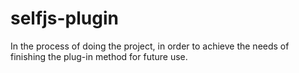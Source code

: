 # selfjs-plugin
In the process of doing the project, in order to achieve the needs of finishing the plug-in method for future use.
